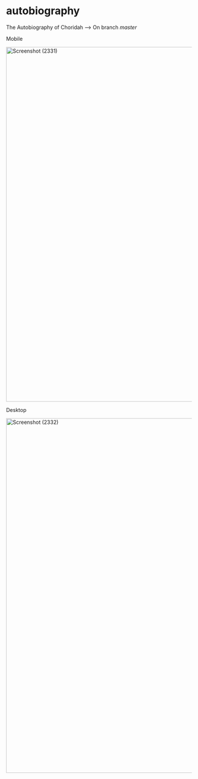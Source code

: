 # autobiography

The Autobiography of Choridah --> On branch *master*


Mobile

<img width="960" alt="Screenshot (2331)" src="https://user-images.githubusercontent.com/66956121/171835443-a5872b13-d5d8-4058-93fa-0b0c96560a59.png">


Desktop

<img width="960" alt="Screenshot (2332)" src="https://user-images.githubusercontent.com/66956121/171835495-cd6ec2a3-e5d3-4ae5-ade2-6ae25c9abb47.png">
